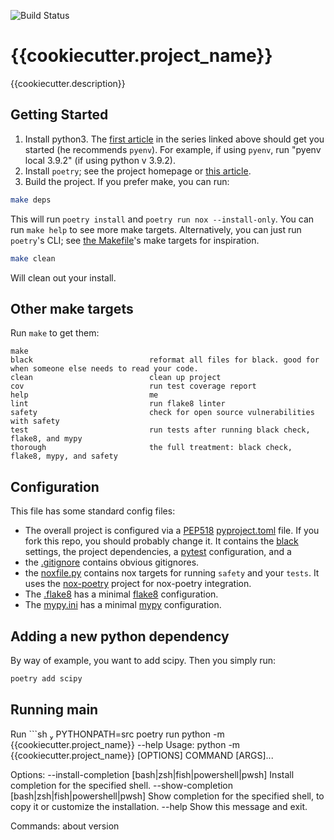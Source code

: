 ![Build Status](https://github.com/{{cookiecutter.github_user}}/{{cookiecutter.github_project_name}}/actions/workflows/python-app.yml/badge.svg)

# {{cookiecutter.project_name}}
{{cookiecutter.description}}

## Getting Started

1. Install python3. The [first article]((https://cjolowicz.github.io/posts/hypermodern-python-01-setup/)) in the series linked above should get you started (he recommends `pyenv`). For example, if using `pyenv`, run "pyenv local 3.9.2" (if using python v 3.9.2).
2. Install `poetry`; see the project homepage or [this article](https://cjolowicz.github.io/posts/hypermodern-python-01-setup/).
3. Build the project. If you prefer make, you can run:

```bash
make deps
```

This will run `poetry install` and `poetry run nox --install-only`. You can run `make help` to see more make targets. Alternatively, you can just run `poetry`'s CLI; see [the Makefile](Makefile)'s make targets for inspiration. 

```bash
make clean
```

Will clean out your install. 

## Other make targets
Run `make` to get them: 

```shell
make     
black                          reformat all files for black. good for when someone else needs to read your code.
clean                          clean up project
cov                            run test coverage report
help                           me
lint                           run flake8 linter
safety                         check for open source vulnerabilities with safety
test                           run tests after running black check, flake8, and mypy
thorough                       the full treatment: black check, flake8, mypy, and safety
```

## Configuration

This file has some standard config files:

* The overall project is configured via a [PEP518](https://www.python.org/dev/peps/pep-0518/) [pyproject.toml](pyproject.toml) file. If you fork this repo, you should probably change it. It contains the [black](https://pypi.org/project/black/) settings, the project dependencies, a [pytest](https://docs.pytest.org/en/stable/index.html) configuration, and a 
* the [.gitignore](.gitignore) contains obvious gitignores. 
* the [noxfile.py](noxfile.py) contains nox targets for running `safety` and your `tests`. It uses the [nox-poetry](https://pypi.org/project/nox-poetry/) project for nox-poetry integration.
* The [.flake8](.flake8) has a minimal [flake8](https://flake8.pycqa.org/en/latest/) configuration.
* The [mypy.ini](mypy.ini) has a minimal [mypy](http://mypy-lang.org/) configuration.

## Adding a new python dependency

By way of example, you want to add scipy. Then you simply run:

```bash
poetry add scipy
```

## Running main
Run ```sh
 PYTHONPATH=src poetry run python -m {{cookiecutter.project_name}} --help
Usage: python -m {{cookiecutter.project_name}} [OPTIONS] COMMAND [ARGS]...

Options:
  --install-completion [bash|zsh|fish|powershell|pwsh]
                                  Install completion for the specified shell.
  --show-completion [bash|zsh|fish|powershell|pwsh]
                                  Show completion for the specified shell, to
                                  copy it or customize the installation.
  --help                          Show this message and exit.

Commands:
  about
  version

```